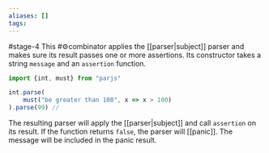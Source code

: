 ```yaml
---
aliases: []
tags:
---
```

#stage-4
This #⚙️combinator applies the [[parser|subject]] parser and makes sure its result passes one or more assertions. Its constructor takes a string `message` and an `assertion` function.

```ts title:must.short.ts
import {int, must} from "parjs"

int.parse(
    must("be greater than 100", x => x > 100)
).parse(99) // 
```

The resulting parser will apply the [[parser|subject]] and call `assertion` on its result. If the function returns `false`, the parser will [[panic]]. The message will be included in the panic result.

